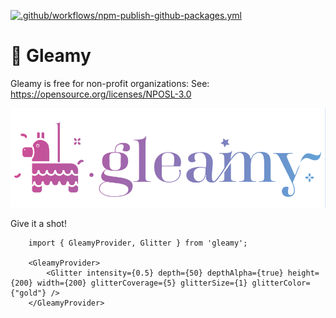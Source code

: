 [![.github/workflows/npm-publish-github-packages.yml](https://github.com/gleamy-js/gleamy/actions/workflows/npm-publish-github-packages.yml/badge.svg)](https://github.com/gleamy-js/gleamy/actions/workflows/npm-publish-github-packages.yml)

# 🪩 Gleamy
Gleamy is free for non-profit organizations:
See: https://opensource.org/licenses/NPOSL-3.0

![](readme-assets/gleamy.png)

Give it a shot! 
```
    import { GleamyProvider, Glitter } from 'gleamy';
    
    <GleamyProvider>
        <Glitter intensity={0.5} depth={50} depthAlpha={true} height={200} width={200} glitterCoverage={5} glitterSize={1} glitterColor={"gold"} />
    </GleamyProvider>
```